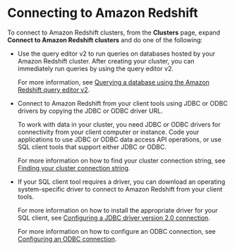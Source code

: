# Connecting to Amazon Redshift<a name="connection"></a>

To connect to Amazon Redshift clusters, from the **Clusters** page, expand **Connect to Amazon Redshift clusters** and do one of the following:
+ Use the query editor v2 to run queries on databases hosted by your Amazon Redshift cluster\. After creating your cluster, you can immediately run queries by using the query editor v2\.

  For more information, see [Querying a database using the Amazon Redshift query editor v2](https://docs.aws.amazon.com/redshift/latest/mgmt/query-editor-v2.html)\.
+ Connect to Amazon Redshift from your client tools using JDBC or ODBC drivers by copying the JDBC or ODBC driver URL\.

  To work with data in your cluster, you need JDBC or ODBC drivers for connectivity from your client computer or instance\. Code your applications to use JDBC or ODBC data access API operations, or use SQL client tools that support either JDBC or ODBC\.

  For more information on how to find your cluster connection string, see [Finding your cluster connection string](https://docs.aws.amazon.com/redshift/latest/mgmt/configuring-connections.html#connecting-drivers.html)\.
+ If your SQL client tool requires a driver, you can download an operating system\-specific driver to connect to Amazon Redshift from your client tools\.

  For more information on how to install the appropriate driver for your SQL client, see [Configuring a JDBC driver version 2\.0 connection](https://docs.aws.amazon.com/redshift/latest/mgmt/jdbc20-install.html)\.

  For more information on how to configure an ODBC connection, see [Configuring an ODBC connection](https://docs.aws.amazon.com/redshift/latest/mgmt/configure-odbc-connection.html)\.